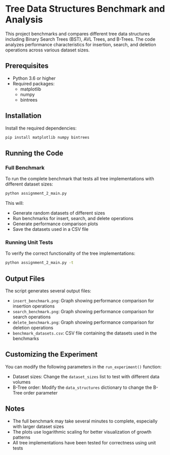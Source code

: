 # Tree Data Structures Benchmark and Analysis

This project benchmarks and compares different tree data structures including Binary Search Trees (BST), AVL Trees, and B-Trees. The code analyzes performance characteristics for insertion, search, and deletion operations across various dataset sizes.

## Prerequisites

- Python 3.6 or higher
- Required packages:
  - matplotlib
  - numpy
  - bintrees

## Installation

Install the required dependencies:

```bash
pip install matplotlib numpy bintrees
```

## Running the Code

### Full Benchmark

To run the complete benchmark that tests all tree implementations with different dataset sizes:

```bash
python assignment_2_main.py
```

This will:
- Generate random datasets of different sizes
- Run benchmarks for insert, search, and delete operations
- Generate performance comparison plots
- Save the datasets used in a CSV file

### Running Unit Tests

To verify the correct functionality of the tree implementations:

```bash
python assignment_2_main.py -t
```

## Output Files

The script generates several output files:

- `insert_benchmark.png`: Graph showing performance comparison for insertion operations
- `search_benchmark.png`: Graph showing performance comparison for search operations
- `delete_benchmark.png`: Graph showing performance comparison for deletion operations
- `benchmark_datasets.csv`: CSV file containing the datasets used in the benchmarks

## Customizing the Experiment

You can modify the following parameters in the `run_experiment()` function:

- Dataset sizes: Change the `dataset_sizes` list to test with different data volumes
- B-Tree order: Modify the `data_structures` dictionary to change the B-Tree order parameter

## Notes

- The full benchmark may take several minutes to complete, especially with larger dataset sizes
- The plots use logarithmic scaling for better visualization of growth patterns
- All tree implementations have been tested for correctness using unit tests
